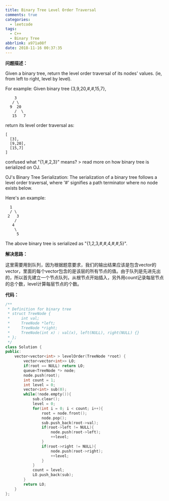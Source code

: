 ```yaml
---
title: Binary Tree Level Order Traversal
comments: true
categories:
  - leetcode
tags:
  - C++
  - Binary Tree
abbrlink: a971a08f
date: 2018-11-16 00:37:35
---
```


**问题描述：**

Given a binary tree, return the level order traversal of its nodes' values. (ie, from left to right, level by level).

For example:
Given binary tree {3,9,20,#,#,15,7},

     	3
       / \
      9  20
        /  \
       15   7

return its level order traversal as:

```
[
  [3],
  [9,20],
  [15,7]
]
```

confused what "{1,#,2,3}" means? > read more on how binary tree is serialized on OJ.

OJ's Binary Tree Serialization:
The serialization of a binary tree follows a level order traversal, where '#' signifies a path terminator where no node exists below.

Here's an example:

```
  1
  / \
 2   3
    /
   4
    \
     5
```

The above binary tree is serialized as "{1,2,3,#,#,4,#,#,5}".

**解决思路：**

这里需要用到队列，因为根据题意要求，我们的输出结果应该是包含vector的vector，里面的每个vector包含的是该层的所有节点的值。由于队列是先进先出的，所以首先建立一个节点队列，从根节点开始插入，另外用count记录每层节点的总个数，level计算每层节点的个数。

**代码：**

```C++
/**
 * Definition for binary tree
 * struct TreeNode {
 *     int val;
 *     TreeNode *left;
 *     TreeNode *right;
 *     TreeNode(int x) : val(x), left(NULL), right(NULL) {}
 * };
 */
class Solution {
public:
    vector<vector<int> > levelOrder(TreeNode *root) {
        vector<vector<int>> LO;
        if(root == NULL) return LO;
        queue<TreeNode *> node;
        node.push(root);
        int count = 1;
        int level = 0;
        vector<int> sub(0);
        while(!node.empty()){
            sub.clear();
            level = 0;
            for(int i = 0; i < count; i++){
                root = node.front();
                node.pop();
                sub.push_back(root->val);
                if(root->left != NULL){
                    node.push(root->left);
                    ++level;
                }
                if(root->right != NULL){
                    node.push(root->right);
                    ++level;
                }
            }
            count = level;
            LO.push_back(sub);
        }
        return LO;
    }
};
```

